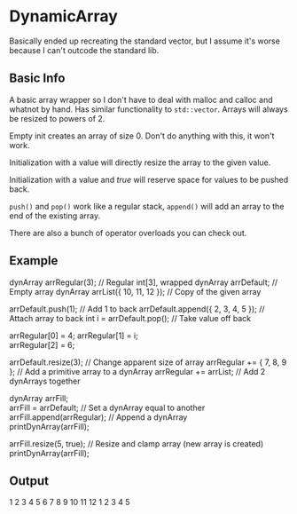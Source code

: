 # DynamicArray
Basically ended up recreating the standard vector, but I assume it's worse because I can't outcode the standard lib.

Basic Info
----------
A basic array wrapper so I don't have to deal with malloc and calloc and whatnot by hand. Has similar functionality to ``std::vector``. 
Arrays will always be resized to powers of 2.

Empty init creates an array of size 0. Don't do anything with this, it won't work.

Initialization with a value will directly resize the array to the given value.

Initialization with a value and *true* will reserve space for values to be pushed back.

``push()`` and ``pop()`` work like a regular stack, ``append()`` will add an array to the end of the existing array.

There are also a bunch of operator overloads you can check out.

Example
----------
  dynArray<int> arrRegular(3);			      //	Regular int[3], wrapped
  dynArray<int> arrDefault;				        //	Empty array
  dynArray<int> arrList({ 10, 11, 12 });	//	Copy of the given array
  											
  arrDefault.push(1);						          //	Add 1 to back
  arrDefault.append({ 2, 3, 4, 5 });		  //	Attach array to back
  int i = arrDefault.pop();				        //	Take value off back
  
  arrRegular[0] = 4;
  arrRegular[1] = i;												
  arrRegular[2] = 6;						
  										
  arrDefault.resize(3);					          //	Change apparent size of array
  arrRegular += { 7, 8, 9 };		          //	Add a primitive array to a dynArray
  arrRegular += arrList;				          //	Add 2 dynArrays together
  										          
  dynArray<int> arrFill;				          	
  arrFill = arrDefault;					          //	Set a dynArray equal to another
  arrFill.append(arrRegular);		          //	Append a dynArray					
  printDynArray(arrFill);				          	
  										          
  arrFill.resize(5, true);			          //	Resize and clamp array (new array is created)
  printDynArray(arrFill);         

Output
----------
  1 2 3 4 5 6 7 8 9 10 11 12
  1 2 3 4 5
